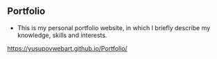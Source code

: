 ## Portfolio
- This is my personal portfolio website, in which I briefly describe my knowledge, skills and interests.

https://yusupovwebart.github.io/Portfolio/

